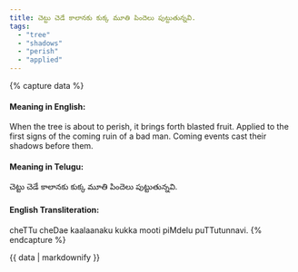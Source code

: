 ```yaml
---
title: చెట్టు చెడే కాలానకు కుక్క మూతి పిందెలు పుట్టుతున్నవి.
tags:
  - "tree"
  - "shadows"
  - "perish"
  - "applied"
---
```


{% capture data %}
#### Meaning in English:
When the tree is about to perish, it brings forth blasted fruit.
Applied to the first signs of the coming ruin of a bad man.
Coming events cast their shadows before them.

#### Meaning in Telugu:
చెట్టు చెడే కాలానకు కుక్క మూతి పిందెలు పుట్టుతున్నవి.

#### English Transliteration:
cheTTu cheDae kaalaanaku kukka mooti piMdelu puTTutunnavi.
{% endcapture %}

<div class="notice">{{ data | markdownify }}</div>

